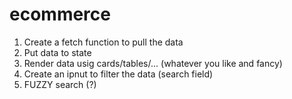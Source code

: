 # ecommerce

1. Create a fetch function to pull the data
2. Put data to state
3. Render data usig cards/tables/... (whatever you like and fancy)
4. Create an ipnut to filter the data (search field)
5. FUZZY search (?)
